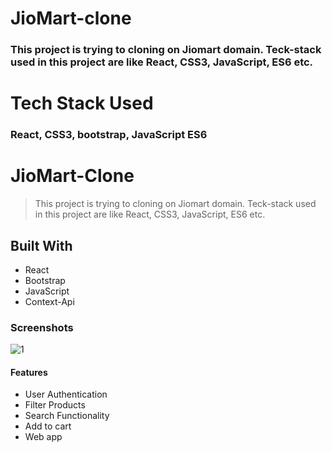 <h1>JioMart-clone</h1>
<h3>This project is trying to cloning on Jiomart domain. Teck-stack used in this project are like React, CSS3, JavaScript, ES6 etc.</h3>
<h1>Tech Stack Used</h1>
<h3>React, CSS3, bootstrap, JavaScript ES6</h3>


# JioMart-Clone

> This project is trying to cloning on Jiomart domain. Teck-stack used in this project are like React, CSS3, JavaScript, ES6 etc.

## Built With

- React
- Bootstrap
- JavaScript
- Context-Api

### Screenshots

<img src="https://sankarshandev98.github.io/static/media/3.de3de18d2392d325e78a.PNG" alt="1"/>


#### Features

- User Authentication
- Filter Products
- Search Functionality
- Add to cart
- Web app
